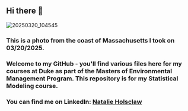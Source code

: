 ## Hi there 👋

![20250320_104545](https://github.com/user-attachments/assets/5aaf8a58-d845-450e-9c00-b2aa06dda7cd)
### This is a photo from the coast of Massachusetts I took on 03/20/2025.
### Welcome to my GitHub -  you'll find various files here for my courses at Duke as part of the Masters of Environmental Management Program. This repository is for my Statistical Modeling course.
### You can find me on LinkedIn: [Natalie Holsclaw](https://www.linkedin.com/in/natalieholsclaw/)


<!--![20250320_104545](https://github.com/user-attachments/assets/0a11bde2-c5d9-4f66-8c4d-fb000f35e341)

**nholsclaw/nholsclaw** is a ✨ _special_ ✨ repository because its `README.md` (this file) appears on your GitHub profile.

Here are some ideas to get you started:

- 🔭 I’m currently working on ...
- 🌱 I’m currently learning ...
- 👯 I’m looking to collaborate on ...
- 🤔 I’m looking for help with ...
- 💬 Ask me about ...
- 📫 How to reach me: ...
- 😄 Pronouns: ...
- ⚡ Fun fact: ...
-->
